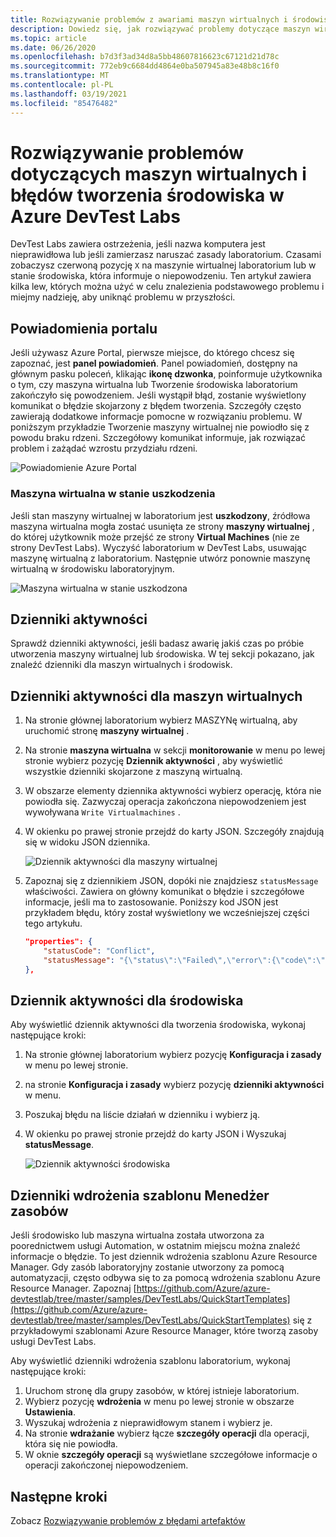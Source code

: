 ```yaml
---
title: Rozwiązywanie problemów z awariami maszyn wirtualnych i środowiska Azure DevTest Labs
description: Dowiedz się, jak rozwiązywać problemy dotyczące maszyn wirtualnych i błędów tworzenia środowiska w Azure DevTest Labs.
ms.topic: article
ms.date: 06/26/2020
ms.openlocfilehash: b7d3f3ad34d8a5bb48607816623c67121d21d78c
ms.sourcegitcommit: 772eb9c6684dd4864e0ba507945a83e48b8c16f0
ms.translationtype: MT
ms.contentlocale: pl-PL
ms.lasthandoff: 03/19/2021
ms.locfileid: "85476482"
---
```

# <a name="troubleshoot-virtual-machine-vm-and-environment-creation-failures-in-azure-devtest-labs"></a>Rozwiązywanie problemów dotyczących maszyn wirtualnych i błędów tworzenia środowiska w Azure DevTest Labs
DevTest Labs zawiera ostrzeżenia, jeśli nazwa komputera jest nieprawidłowa lub jeśli zamierzasz naruszać zasady laboratorium. Czasami zobaczysz czerwoną pozycję `X` na maszynie wirtualnej laboratorium lub w stanie środowiska, która informuje o niepowodzeniu.  Ten artykuł zawiera kilka lew, których można użyć w celu znalezienia podstawowego problemu i miejmy nadzieję, aby uniknąć problemu w przyszłości.

## <a name="portal-notifications"></a>Powiadomienia portalu
Jeśli używasz Azure Portal, pierwsze miejsce, do którego chcesz się zapoznać, jest **panel powiadomień**.  Panel powiadomień, dostępny na głównym pasku poleceń, klikając **ikonę dzwonka**, poinformuje użytkownika o tym, czy maszyna wirtualna lub Tworzenie środowiska laboratorium zakończyło się powodzeniem.  Jeśli wystąpił błąd, zostanie wyświetlony komunikat o błędzie skojarzony z błędem tworzenia. Szczegóły często zawierają dodatkowe informacje pomocne w rozwiązaniu problemu. W poniższym przykładzie Tworzenie maszyny wirtualnej nie powiodło się z powodu braku rdzeni. Szczegółowy komunikat informuje, jak rozwiązać problem i zażądać wzrostu przydziału rdzeni.

![Powiadomienie Azure Portal](./media/troubleshoot-vm-environment-creation-failures/portal-notification.png)

### <a name="vm-in-corruption-state"></a>Maszyna wirtualna w stanie uszkodzenia
Jeśli stan maszyny wirtualnej w laboratorium jest **uszkodzony**, źródłowa maszyna wirtualna mogła zostać usunięta ze strony **maszyny wirtualnej** , do której użytkownik może przejść ze strony **Virtual Machines** (nie ze strony DevTest Labs). Wyczyść laboratorium w DevTest Labs, usuwając maszynę wirtualną z laboratorium. Następnie utwórz ponownie maszynę wirtualną w środowisku laboratoryjnym. 

![Maszyna wirtualna w stanie uszkodzona](./media/troubleshoot-vm-environment-creation-failures/vm-corrupted-state.png)



## <a name="activity-logs"></a>Dzienniki aktywności
Sprawdź dzienniki aktywności, jeśli badasz awarię jakiś czas po próbie utworzenia maszyny wirtualnej lub środowiska. W tej sekcji pokazano, jak znaleźć dzienniki dla maszyn wirtualnych i środowisk.

## <a name="activity-logs-for-virtual-machines"></a>Dzienniki aktywności dla maszyn wirtualnych

1. Na stronie głównej laboratorium wybierz MASZYNę wirtualną, aby uruchomić stronę **maszyny wirtualnej** .
2. Na stronie **maszyna wirtualna** w sekcji **monitorowanie** w menu po lewej stronie wybierz pozycję **Dziennik aktywności** , aby wyświetlić wszystkie dzienniki skojarzone z maszyną wirtualną.
3. W obszarze elementy dziennika aktywności wybierz operację, która nie powiodła się. Zazwyczaj operacja zakończona niepowodzeniem jest wywoływana `Write Virtualmachines` .
4. W okienku po prawej stronie przejdź do karty JSON. Szczegóły znajdują się w widoku JSON dziennika.

    ![Dziennik aktywności dla maszyny wirtualnej](./media/troubleshoot-vm-environment-creation-failures/vm-activity-log.png)
5. Zapoznaj się z dziennikiem JSON, dopóki nie znajdziesz `statusMessage` właściwości. Zawiera on główny komunikat o błędzie i szczegółowe informacje, jeśli ma to zastosowanie. Poniższy kod JSON jest przykładem błędu, który został wyświetlony we wcześniejszej części tego artykułu.

    ```json
    "properties": {
        "statusCode": "Conflict",
        "statusMessage": "{\"status\":\"Failed\",\"error\":{\"code\":\"ResourceDeploymentFailure\",\"message\":\"The resource operation completed with terminal provisioning state 'Failed'.\",\"details\":[{\"code\":\"OperationNotAllowed\",\"message\":\"Operation results in exceeding quota limits of Core. Maximum allowed: 100, Current in use: 100, Additional requested: 8. Please read more about quota increase at https://aka.ms/corequotaincrease.\"}]}}",
    },
    ```

## <a name="activity-log-for-an-environment"></a>Dziennik aktywności dla środowiska

Aby wyświetlić dziennik aktywności dla tworzenia środowiska, wykonaj następujące kroki:

1. Na stronie głównej laboratorium wybierz pozycję **Konfiguracja i zasady** w menu po lewej stronie.
2. na stronie **Konfiguracja i zasady** wybierz pozycję **dzienniki aktywności** w menu.
3. Poszukaj błędu na liście działań w dzienniku i wybierz ją.
4. W okienku po prawej stronie przejdź do karty JSON i Wyszukaj **statusMessage**.

    ![Dziennik aktywności środowiska](./media/troubleshoot-vm-environment-creation-failures/envirionment-activity-log.png)

## <a name="resource-manager-template-deployment-logs"></a>Dzienniki wdrożenia szablonu Menedżer zasobów
Jeśli środowisko lub maszyna wirtualna została utworzona za poorednictwem usługi Automation, w ostatnim miejscu można znaleźć informacje o błędzie. To jest dziennik wdrożenia szablonu Azure Resource Manager. Gdy zasób laboratoryjny zostanie utworzony za pomocą automatyzacji, często odbywa się to za pomocą wdrożenia szablonu Azure Resource Manager. Zapoznaj [https://github.com/Azure/azure-devtestlab/tree/master/samples/DevTestLabs/QuickStartTemplates](https://github.com/Azure/azure-devtestlab/tree/master/samples/DevTestLabs/QuickStartTemplates) się z przykładowymi szablonami Azure Resource Manager, które tworzą zasoby usługi DevTest Labs.

Aby wyświetlić dzienniki wdrożenia szablonu laboratorium, wykonaj następujące kroki:

1. Uruchom stronę dla grupy zasobów, w której istnieje laboratorium.
2. Wybierz pozycję **wdrożenia** w menu po lewej stronie w obszarze **Ustawienia**.
3. Wyszukaj wdrożenia z nieprawidłowym stanem i wybierz je.
4. Na stronie **wdrażanie** wybierz łącze **szczegóły operacji** dla operacji, która się nie powiodła.
5. W oknie **szczegóły operacji** są wyświetlane szczegółowe informacje o operacji zakończonej niepowodzeniem.

## <a name="next-steps"></a>Następne kroki
Zobacz [Rozwiązywanie problemów z błędami artefaktów](devtest-lab-troubleshoot-artifact-failure.md)
